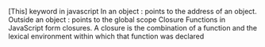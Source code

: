 [This] keyword in javascript
In an object : points to the address of an object.
Outside an object : points to the global scope
Closure
Functions in JavaScript form closures. A closure is the combination of a function and the lexical environment within which that function was declared
